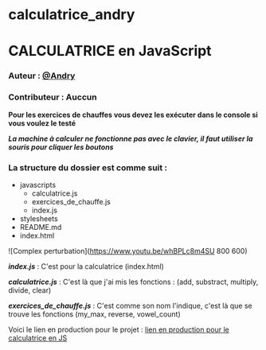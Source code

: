 # calculatrice_andry
# CALCULATRICE en JavaScript
### Auteur : [@Andry](https://github.com/Andryhajanirina)
### Contributeur : Auccun

**Pour les exercices de chauffes vous devez les exécuter dans le console si vous voulez le testé**


**_La machine à calculer ne fonctionne pas avec le clavier, il faut utiliser la souris pour cliquer les boutons_**

### La structure du dossier est comme suit :
 - javascripts
 	- calculatrice.js
	- exercices_de_chauffe.js
	- index.js
 - stylesheets
 - README.md
 - index.html

![Complex perturbation](https://www.youtu.be/whBPLc8m4SU 800 600)

**_index.js_** : C'est pour la calculatrice (index.html)

**_calculatrice.js_** : C'est là que j'ai mis les fonctions : (add, substract, multiply, divide, clear)

**_exercices_de_chauffe.js_** : C'est comme son nom l'indique, c'est là que se trouve les fonctions (my_max, reverse, vowel_count)

Voici le lien en production pour le projet : [lien en production pour le calculatrice en JS](http://calculatrice-andry.surge.sh/)
